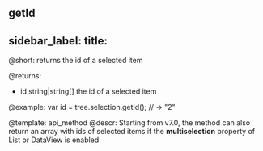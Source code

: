 getId
---
sidebar_label: 
title: 
---          

@short: returns the id of a selected item
	
@returns:

- id	string|string[]	the id of a selected item

@example:
var id = tree.selection.getId(); // -> "2"


@template:	api_method
@descr:
Starting from v7.0, the method can also return an array with ids of selected items if the **multiselection** property of List or DataView is enabled.
